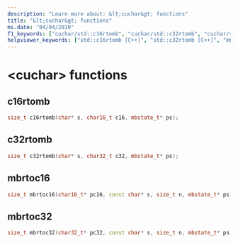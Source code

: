 ```yaml
---
description: "Learn more about: &lt;cuchar&gt; functions"
title: "&lt;cuchar&gt; functions"
ms.date: "04/04/2019"
f1_keywords: ["cuchar/std::c16rtomb", "cuchar/std::c32rtomb", "cuchar/std::mbrtoc16", "cuchar/std::mbrtoc32"]
helpviewer_keywords: ["std::c16rtomb [C++]", "std::c32rtomb [C++]", "mbrtoc16 [C++]", "mbrtoc32 [C++]"]
---
```

# &lt;cuchar&gt; functions

## <a name="c16rtomb"></a> c16rtomb

```cpp
size_t c16rtomb(char* s, char16_t c16, mbstate_t* ps);
```

## <a name="c32rtomb"></a> c32rtomb

```cpp
size_t c32rtomb(char* s, char32_t c32, mbstate_t* ps);
```

## <a name="mbrtoc16"></a> mbrtoc16

```cpp
size_t mbrtoc16(char16_t* pc16, const char* s, size_t n, mbstate_t* ps);
```

## <a name="mbrtoc32"></a> mbrtoc32

```cpp
size_t mbrtoc32(char32_t* pc32, const char* s, size_t n, mbstate_t* ps);
```
